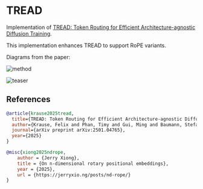 # TREAD

Implementation of [TREAD: Token Routing for Efficient Architecture-agnostic Diffusion Training](https://arxiv.org/abs/2501.04765).

This implementation enhances TREAD to support RoPE variants.

Diagrams from the paper:

![method](https://compvis.github.io/tread/static/images/method.png)

![teaser](https://compvis.github.io/tread/static/images/teaser.png)

## References

```bibtex
@article{krause2025tread,
  title={TREAD: Token Routing for Efficient Architecture-agnostic Diffusion Training},
  author={Krause, Felix and Phan, Timy and Gui, Ming and Baumann, Stefan Andreas and Hu, Vincent Tao and Ommer, Bj{\"o}rn},
  journal={arXiv preprint arXiv:2501.04765},
  year={2025}
}

@misc{xiong2025ndrope,
    author = {Jerry Xiong},
    title = {On n-dimensional rotary positional embeddings},
    year = {2025},
    url = {https://jerryxio.ng/posts/nd-rope/}
}
```
